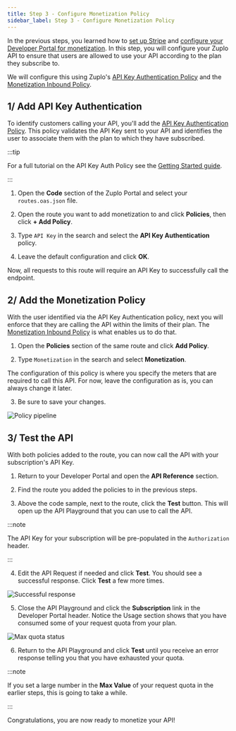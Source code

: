 ```yaml
---
title: Step 3 - Configure Monetization Policy
sidebar_label: Step 3 - Configure Monetization Policy
---
```


In the previous steps, you learned how to
[set up Stripe](./monetization-webhook-setup.md) and
[configure your Developer Portal for monetization](./monetization-dev-portal-setup.md).
In this step, you will configure your Zuplo API to ensure that users are allowed
to use your API according to the plan they subscribe to.

We will configure this using Zuplo's
[API Key Authentication Policy](/docs/policies/api-key-inbound) and the
[Monetization Inbound Policy](/docs/policies/monetization-inbound).

## 1/ Add API Key Authentication

To identify customers calling your API, you'll add the
[API Key Authentication Policy](/docs/policies/api-key-inbound). This policy
validates the API Key sent to your API and identifies the user to associate them
with the plan to which they have subscribed.

:::tip

For a full tutorial on the API Key Auth Policy see the
[Getting Started guide](/docs/articles/step-3-add-api-key-auth).

:::

1. Open the **Code** section of the Zuplo Portal and select your
   `routes.oas.json` file.

2. Open the route you want to add monetization to and click **Policies**, then
   click **+ Add Policy**.

3. Type `API Key` in the search and select the **API Key Authentication**
   policy.

4. Leave the default configuration and click **OK**.

Now, all requests to this route will require an API Key to successfully call the
endpoint.

## 2/ Add the Monetization Policy

With the user identified via the API Key Authentication policy, next you will
enforce that they are calling the API within the limits of their plan. The
[Monetization Inbound Policy](/docs/policies/monetization-inbound) is what
enables us to do that.

1. Open the **Policies** section of the same route and click **Add Policy**.

2. Type `Monetization` in the search and select **Monetization**.

The configuration of this policy is where you specify the meters that are
required to call this API. For now, leave the configuration as is, you can
always change it later.

3. Be sure to save your changes.

![Policy pipeline](../../public/media/monetization-policy-setup/image.png)

## 3/ Test the API

With both policies added to the route, you can now call the API with your
subscription's API Key.

1. Return to your Developer Portal and open the **API Reference** section.

2. Find the route you added the policies to in the previous steps.

3. Above the code sample, next to the route, click the **Test** button. This
   will open up the API Playground that you can use to call the API.

:::note

The API Key for your subscription will be pre-populated in the `Authorization`
header.

:::

4. Edit the API Request if needed and click **Test**. You should see a
   successful response. Click **Test** a few more times.

![Successful response](../../public/media/monetization-policy-setup/image-1.png)

5. Close the API Playground and click the **Subscription** link in the Developer
   Portal header. Notice the Usage section shows that you have consumed some of
   your request quota from your plan.

![Max quota status](../../public/media/monetization-policy-setup/image-2.png)

6. Return to the API Playground and click **Test** until you receive an error
   response telling you that you have exhausted your quota.

:::note

If you set a large number in the **Max Value** of your request quota in the
earlier steps, this is going to take a while.

:::

Congratulations, you are now ready to monetize your API!
